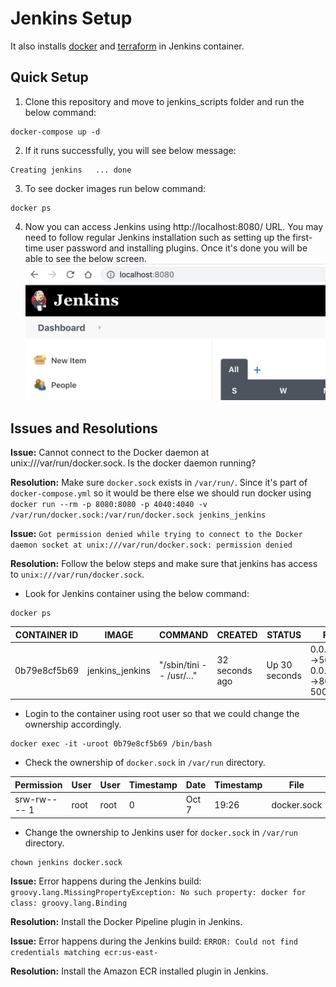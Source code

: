 # Jenkins Setup
It also installs [docker](https://docs.docker.com/get-docker/) and [terraform](https://www.terraform.io/downloads.html) in Jenkins container.

## Quick Setup
1. Clone this repository and move to jenkins_scripts folder and run the below command:
```
docker-compose up -d
```
2. If it runs successfully, you will see below message:
```
Creating jenkins   ... done
```
3. To see docker images run below command:
```
docker ps
```
4. Now you can access Jenkins using http://localhost:8080/ URL. You may need to follow regular Jenkins installation such as setting up the first-time user password and installing plugins. Once it's done you will be able to see the below screen.
![Jenkins localhost](https://github.com/erpushpinderrana/files/blob/master/Jenkins_8080.png)

## Issues and Resolutions

**Issue:** Cannot connect to the Docker daemon at unix:///var/run/docker.sock. Is the docker daemon running?

**Resolution:** Make sure `docker.sock` exists in `/var/run/`. Since it's part of `docker-compose.yml` so it would be there else we should run docker using `docker run --rm -p 8080:8080 -p 4040:4040 -v /var/run/docker.sock:/var/run/docker.sock jenkins_jenkins`

**Issue:** `Got permission denied while trying to connect to the Docker daemon socket at unix:///var/run/docker.sock: permission denied`

**Resolution:** Follow the below steps and make sure that jenkins has access to `unix:///var/run/docker.sock`.
* Look for Jenkins container using the below command:
```
docker ps
```
| CONTAINER ID | IMAGE | COMMAND | CREATED | STATUS | PORTS | NAMES |
| -------------| ------ | ------ | ------- | ------ | ----- | -----|
| 0b79e8cf5b69 | jenkins_jenkins | "/sbin/tini -- /usr/…" | 32 seconds ago | Up 30 seconds | 0.0.0.0:5000->5000/tcp, 0.0.0.0:8080->8080/tcp, 50000/tcp | jenkins_jenkins_1 |

* Login to the container using root user so that we could change the ownership accordingly.
```
docker exec -it -uroot 0b79e8cf5b69 /bin/bash
```
* Check the ownership of `docker.sock` in `/var/run` directory.

| Permission | User| User | Timestamp | Date | Timestamp | File |
| -----------| --- | ---- | --------- | ---- | --------- | -----|
| srw-rw---- 1 | root | root | 0 | Oct  7 | 19:26 | docker.sock |

* Change the ownership to Jenkins user for `docker.sock` in `/var/run` directory.
```
chown jenkins docker.sock
```
**Issue:** Error happens during the Jenkins build: `groovy.lang.MissingPropertyException: No such property: docker for class: groovy.lang.Binding`

**Resolution:** Install the Docker Pipeline plugin in Jenkins.

**Issue:** Error happens during the Jenkins build: `ERROR: Could not find credentials matching ecr:us-east-`

**Resolution:** Install the Amazon ECR installed plugin in Jenkins.
